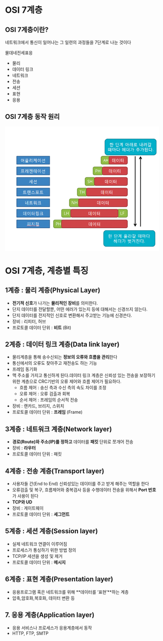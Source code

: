 # OSI 7계층

## OSI 7계층이란?

네트워크에서 통신이 일어나는 그 일련의 과정들을 7단계로 나눈 것이다

물데네전세표응

- 물리
- 데이터 링크
- 네트워크
- 전송
- 세션
- 표현
- 응용

## OSI 7계층 동작 원리

![Untitled](img/osi1.png)

# OSI 7계층, 계층별 특징

## 1계층 : 물리 계층(Physical Layer)

- **전기적 신호**가 나가는 **물리적인 장비**를 의미한다.
- 단지 데이터를 전달할뿐, 어떤 에러가 있는지 등에 대해서는 신경쓰지 않는다.
- 단지 데이터를 전지적인 신호로 변환해서 주고받는 기능에 신경쓴다.
- 장비 : 리피터, 허브
- 프로토콜 데이터 단위 : **비트** (Bit)

## 2계층 : 데이터 링크 계층(Data link layer)

- 물리계층을 통해 송수신되는 **정보의 오류와 흐름을 관리**한다
- 통신에서의 오류도 찾아주고 재전송도 하는 기능
- 프레임 동기화
- 맥 주소를 가지고 통신하게 된다.데이터 링크 계층은 신뢰성 있는 전송을 보장하기 위한 계층으로 CRC기반의 오류 제어와 흐름 제어가 필요하다.
    - 흐름 제어 : 송신 측과 수신 측의 속도 차이를 조정
    - 오류 제어 : 오류 검출과 회복
    - 순서 제어 : 프레임의 순서적 전송
- 장비 : 랜카드, 브리지, 스위치
- 프로토콜 데이터 단위 : **프레임** (Frame)

## 3계층 : 네트워크 계층(Network layer)

- **경로(Route)와 주소(IP)를 정하고** 데이터를 **패킷** 단위로 쪼개어 전송
- 장비 : **라우터**
- 프로토콜 데이터 단위 : 패킷

## 4계층 : 전송 계층(Transport layer)

- 사용자들 간(End to End) 신뢰성있는 데이터를 주고 받게 해주는 역할을 한다
- 오류검출 및 복구, 흐름제어와 중복검사 등을 수행데이터 전송을 위해서 **Port 번호**가 사용이 된다
- **TCP와 UD**
- 장비 : 게이트웨이
- 프로토콜 데이터 단위 : **세그먼트**

## 5계층 : 세션 계층(Session layer)

- 실제 네트워크 연결이 이루어짐
- 프로세스가 통싱하기 위한 방법 정의
- TCP/IP 세션을 생성 및 제거
- 프로토콜 데이터 단위 : **메시지**

## 6계층 : 표현 계층(Presentation layer)

- 응용프로그램 혹은 네트워크를 위해 **데이터를 ‘표현’**하는 계층
- 압축,암호화,복호화, 데이터 변환 등

## 7. 응용 계층(Application layer)

- 응용 서비스나 프로세스가 응용계층에서 동작
- HTTP, FTP, SMTP